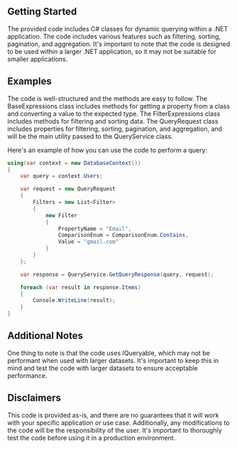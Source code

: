 ## Getting Started 
The provided code includes C# classes for dynamic querying within a .NET application. The code includes various features such as filtering, sorting, pagination, and aggregation. It's important to note that the code is designed to be used within a larger .NET application, so it may not be suitable for smaller applications.

## Examples 
The code is well-structured and the methods are easy to follow. The BaseExpressions class includes methods for getting a property from a class and converting a value to the expected type. The FilterExpressions class includes methods for filtering and sorting data. The QueryRequest class includes properties for filtering, sorting, pagination, and aggregation, and will be the main utility passed to the QueryService class.

Here's an example of how you can use the code to perform a query:

```csharp
using(var context = new DatabaseContext())
{
    var query = context.Users;

    var request = new QueryRequest
    {
        Filters = new List<Filter>
        {
            new Filter
            {
                PropertyName = "Email",
                ComparisonEnum = ComparisonEnum.Contains,
                Value = "gmail.com"
            }
        }
    };

    var response = QueryService.GetQueryResponse(query, request);

    foreach (var result in response.Items)
    {
        Console.WriteLine(result);
    }
}
```
## Additional Notes 
One thing to note is that the code uses IQueryable, which may not be performant when used with larger datasets. It's important to keep this in mind and test the code with larger datasets to ensure acceptable performance.

## Disclaimers 
This code is provided as-is, and there are no guarantees that it will work with your specific application or use case. Additionally, any modifications to the code will be the responsibility of the user. It's important to thoroughly test the code before using it in a production environment.
